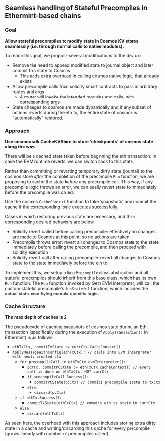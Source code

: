 ## Seamless handling of Stateful Precompiles in Ethermint-based chains

### Goal

**Allow stateful precompiles to modify state in Cosmos KV stores seamlessly (i.e. through normal
calls to native modules).**

To reach this goal, we propose several modifications to the dev ux:

- Remove the need to append modified state to journal object and later commit this state to Cosmos
  - This adds extra overhead in calling cosmos native logic, that already exists
- Allow precompile calls from solidity smart contracts to pass in arbitrary routes and args
  - A router will invoke the intended modules and calls, with corresponding args
- State changes to cosmos are made dynamically and if any subset of actions reverts during the eth
  tx, the entire state of cosmos is "automatically" restored.

### Approach

**Use cosmos sdk CacheKVStore to store 'checkpoints' of cosmos state along the way.**

There will be a cached state taken before beginning the eth transaction. In case the EVM
runtime reverts, we can switch back to this state.

Rather than committing or reverting temporary dirty state (journal) to the cosmos store _after_ the
completion of the precompile `Run` function, we are proposing to cache the state _before_ any
precompile call. This way, if any precompile logic throws an error, we can easily revert state to
immediately before the precompile was called.

Use the cosmos `CacheContext` function to take 'snapshots' and commit the cache if the
corresponding logic executes successfully.

Cases in which restoring previous state are necessary, and their corresponding desired behaviors
are below.

- Solidity revert called before calling precompile: effectively no changes are made to Cosmos at
  this point, so no actions are taken
- Precompile throws error: revert all changes to Cosmos state to the state immediately before
  calling the precompile, and then proceed with solidity execution
- Solidity revert call after calling precompile: revert all changes to Cosmos state to the state
  immediately before the eth tx

To implement this, we setup a `BasePrecompile` class abstraction and all stateful precompiles
should inherit from this base class, which has its own `Run` function. The `Run` function, invoked
by Geth EVM interpreter, will call the custom stateful precompile's `RunStateful` function, which
includes the actual state-modifiying module-specific logic.

### Cache Structure

**The max depth of caches is 2**

The pseudocode of caching snapshots of cosmos state during an Eth transaction (specifically during
the execution of `ApplyTransaction()` in Ethermint) is as follows:

- `ethTxCtx, commitTxState := currCtx.CacheContext()`
- `ApplyMessageWithConfig(ethTxCtx): // calls into EVM interpreter with newly created ctx`
  - `for precompileCall in ethTxCtx.evmInterpreter():`
    - `pcCtx, commitPCState := ethTxCtx.CacheContext() // every call is done on ethTxCtx, NOT currCtx`
    - `if precompileCall.Success():`
      - `commitPCState(pcCtx) // commits precompile state to txCtx`
    - `else:`
      - `discard(pcCtx)`
  - `if ethTx.Success():`
    - `commitTxState(ethTxCtx) // commits eth tx state to currCtx`
  - `else:`
    - `discard(ethTxCtx)`

As seen here, the overhead with this approach includes storing extra dirty state in a cache and
writing/discarding this cache for every precompile (grows linearly with number of precompiles
called).